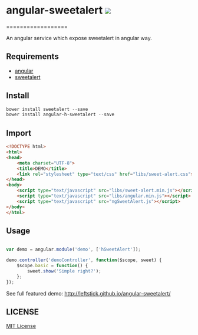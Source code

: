 # angular-sweetalert ![](http://img.shields.io/badge/bower_module-v1.4.0-green.svg) #
==================

An angular service which expose sweetalert in angular way.

## Requirements ##

- [angular][angular-url]
- [sweetalert][sweetalert-url]

## Install ##

```powershell
bower install sweetalert --save
bower install angular-h-sweetalert --save
```

## Import ##

```html
<!DOCTYPE html>
<html>
<head>
    <meta charset="UTF-8">
    <title>DEMO</title>
    <link rel="stylesheet" type="text/css" href="libs/sweet-alert.css">
</head>
<body>
    <script type="text/javascript" src="libs/sweet-alert.min.js"></script>
    <script type="text/javascript" src="libs/angular.min.js"></script>
    <script type="text/javascript" src="ngSweetAlert.js"></script>
</body>
</html>
```

## Usage ##

```javascript

var demo = angular.module('demo', ['hSweetAlert']);

demo.controller('demoController', function($scope, sweet) {
    $scope.basic = function() {
        sweet.show('Simple right?');
    };
});
```

See full featured demo: http://leftstick.github.io/angular-sweetalert/



## LICENSE ##

[MIT License](https://raw.githubusercontent.com/leftstick/angular-sweetalert/master/LICENSE)

[angular-url]: https://angularjs.org/
[sweetalert-url]: http://tristanedwards.me/sweetalert
[google-fonts-url]: http://fonts.googleapis.com/css?family=Open+Sans:400,600,700,300